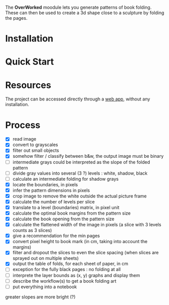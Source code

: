 The **OverWorked** moodule lets you generate patterns of book folding.
These can then be used to create a 3d shape close to a sculpture by folding the pages.

# Installation

# Quick Start

# Resources
The project can be accessed directly through a [web app](), without any installation.

# Process
- [x] read image
- [x] convert to grayscales
- [x] filter out small objects
- [x] somehow filter / classify between b&w, the output image must be binary
- [ ] intermediate grays could be interpreted as the slope of the folded pattern 
- [ ] divide gray values into several (3 ?) levels : white, shadow, black
- [ ] calculate an intermediate folding for shadow grays
- [x] locate the boundaries, in pixels
- [x] infer the pattern dimensions in pixels
- [x] crop image to remove the white outside the actual picture frame
- [x] calculate the number of levels per slice
- [x] translate to a level (boundaries) matrix, in pixel unit
- [x] calculate the optimal book margins from the pattern size
- [x] calculate the book opening from the pattern size
- [x] calculate the flattened width of the image in pixels (a slice with 3 levels counts as 3 slices)
- [x] give a recommendation for the min pages
- [x] convert pixel height to book mark (in cm, taking into account the margins)
- [x] filter and dropout the slices to even the slice spacing (when slices are sprayed out on multiple sheets)
- [x] output the table of folds, for each sheet of paper, in cm
- [ ] exception for the fully black pages : no folding at all
- [ ] interprete the layer bounds as (x, y) graphs and display them
- [ ] describe the workflow(s) to get a book folding art
- [ ] put everything into a notebook

greater slopes are more bright (?)
